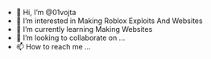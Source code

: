 - 👋 Hi, I’m @01vojta
- 👀 I’m interested in Making Roblox Exploits And Websites
- 🌱 I’m currently learning Making Websites
- 💞️ I’m looking to collaborate on ...
- 📫 How to reach me ...

<!---
01vojta/01vojta is a ✨ special ✨ repository because its `README.md` (this file) appears on your GitHub profile.
You can click the Preview link to take a look at your changes.
--->
